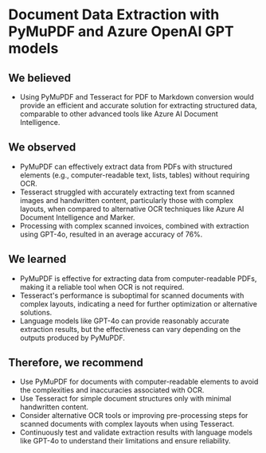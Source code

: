 # Document Data Extraction with PyMuPDF and Azure OpenAI GPT models

## We believed
- Using PyMuPDF and Tesseract for PDF to Markdown conversion would provide an efficient and accurate solution for extracting structured data, comparable to other advanced tools like Azure AI Document Intelligence.

## We observed
- PyMuPDF can effectively extract data from PDFs with structured elements (e.g., computer-readable text, lists, tables) without requiring OCR.
- Tesseract struggled with accurately extracting text from scanned images and handwritten content, particularly those with complex layouts, when compared to alternative OCR techniques like Azure AI Document Intelligence and Marker.
- Processing with complex scanned invoices, combined with extraction using GPT-4o, resulted in an average accuracy of 76%.

## We learned
- PyMuPDF is effective for extracting data from computer-readable PDFs, making it a reliable tool when OCR is not required.
- Tesseract's performance is suboptimal for scanned documents with complex layouts, indicating a need for further optimization or alternative solutions.
- Language models like GPT-4o can provide reasonably accurate extraction results, but the effectiveness can vary depending on the outputs produced by PyMuPDF.

## Therefore, we recommend
- Use PyMuPDF for documents with computer-readable elements to avoid the complexities and inaccuracies associated with OCR.
- Use Tesseract for simple document structures only with minimal handwritten content.
- Consider alternative OCR tools or improving pre-processing steps for scanned documents with complex layouts when using Tesseract.
- Continuously test and validate extraction results with language models like GPT-4o to understand their limitations and ensure reliability.
